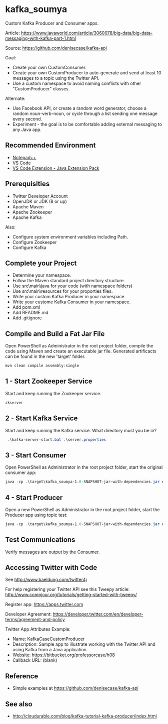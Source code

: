 # kafka_soumya

Custom Kafka Producer and Consumer apps.

Article: <https://www.javaworld.com/article/3060078/big-data/big-data-messaging-with-kafka-part-1.html>

Source: <https://github.com/denisecase/kafka-api>

Goal:

* Create your own CustomConsumer.
* Create your own CustomProducer to auto-generate and send at least 10 messages to a topic using the Twitter API.
* Use a custom namespace to avoid naming conflicts with other "CustomProducer" classes.

Alternate:

* Use Facebook API, or create a random word generator, choose a random noun-verb-noun, or cycle through a list sending one message every second.
* Experiment - the goal is to be comfortable adding external messaging to any Java app.

## Recommended Environment

* [Notepad++](https://notepad-plus-plus.org/)
* [VS Code](https://code.visualstudio.com/)
* [VS Code Extension - Java Extension Pack](https://marketplace.visualstudio.com/items?itemName=vscjava.vscode-java-pack)

## Prerequisities

* Twitter Developer Account
* OpenJDK or JDK (8 or up)
* Apache Maven
* Apache Zookeeper
* Apache Kafka

Also:

* Configure system environment variables including Path.
* Configure Zookeeper
* Configure Kafka

## Complete your Project

* Determine your namespace.
* Follow the Maven standard project directory structure.
* Use src\main\java for your code (with namespace folders)
* Use src\main\resources for your proporties files.
* Write your custom Kafka Producer in your namespace.
* Write your custome Kafka Consumer in your namespace.
* Add pom.xml
* Add README.md
* Add .gitignore

## Compile and Build a Fat Jar File

Open PowerShell as Administrator in the root project folder, compile the code using Maven and create an executable jar file. Generated artificacts can be found in the new 'target' folder.

```PowerShell
mvn clean compile assembly:single
```

## 1 - Start Zookeeper Service

Start and keep running the Zookeeper service.

```PowerShell
zkserver
```

## 2 - Start Kafka Service

Start and keep running the Kafka service. What directory must you be in?

```PowerShell
 .\kafka-server-start.bat .\server.properties
```

## 3 - Start Consumer

Open PowerShell as Administrator in the root project folder, start the original consumer app:

```PowerShell
java -cp .\target\kafka_soumya-1.0-SNAPSHOT-jar-with-dependencies.jar edu.northwest.soumya.CustomConsumer
```

## 4 - Start Producer

Open a new PowerShell as Administrator in the root project folder, start the Producer app using topic test:

```PowerShell
java -cp .\target\kafka_soumya-1.0-SNAPSHOT-jar-with-dependencies.jar edu.northwest.soumya.CustomProducer
```

## Test Communications

Verify messages are output by the Consumer.

## Accessing Twitter with Code

See http://www.baeldung.com/twitter4j

For help registering your Twitter API see this Tweepy article: <http://www.compjour.org/tutorials/getting-started-with-tweepy/>

Register app:
https://apps.twitter.com

Developer Agreement:
https://developer.twitter.com/en/developer-terms/agreement-and-policy

Twitter App Attributes Example:

* Name: KafkaCaseCustomProducer
* Description: Sample app to illustrate working with the Twitter API and using Kafka from a Java application
* Website: https://bitbucket.org/professorcase/h08
* Callback URL: (blank)

## Reference

* Simple examples at <https://github.com/denisecase/kafka-api>

## See also

* <http://cloudurable.com/blog/kafka-tutorial-kafka-producer/index.html>


